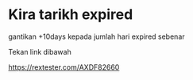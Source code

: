 # Kira tarikh expired

gantikan +10days kepada jumlah hari expired sebenar

Tekan link dibawah

https://rextester.com/AXDF82660
